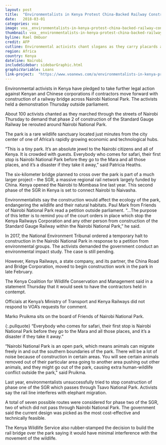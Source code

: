 ```yaml
---
layout: post
title:  "Environmentalists in Kenya Protest China-Backed Railway Construction"
date:   2018-03-01
categories: voa
image: voa__environmentalists-in-kenya-protest-china-backed-railway-construction.jpg
thumbnail: voa__environmentalists-in-kenya-protest-china-backed-railway-construction.jpg
byline: Rael Ombuor
credit: AFP
cutline: Environmental activists chant slogans as they carry placards and banners during a protest in Nairobi, Kenya, March 1, 2018, against a government decision to construct a standard-gauge railway line across the Nairobi National Park.
region: Africa
country: Kenya
dateline: Nairobi
includeSidebar: sidebarGraphic.html
graphicVariable: Loans
link-project:  "https://www.voanews.com/a/environmentalists-in-kenya-protest-china-backed-railway-construction/4275964.html"
---
```


Environmental activists in Kenya have pledged to take further legal action against Kenyan and Chinese corporations if contractors move forward with construction of a railway bridge across Nairobi National Park. The activists held a demonstration Thursday outside parliament.

About 100 activists chanted as they marched through the streets of Nairobi Thursday to demand that phase 2 of construction of the Standard Gauge Railway be rerouted around Nairobi National Park.

The park is a rare wildlife sanctuary located just minutes from the city center of one of Africa’s rapidly growing economic and technological hubs.

“This is a tiny park. It’s an absolute jewel to the Nairobi citizens and all of Kenya. It is crowded with guests. Everybody who comes for safari, their first stop is Nairobi National Park before they go to the Mara and all those places, and it’s a disaster if they take it away,” said Patricia Heaths.

The six-kilometer bridge planned to cross over the park is part of a much larger project – the SGR, a massive regional rail network largely funded by China. Kenya opened the Nairobi to Mombasa line last year. This second phase of the SGR in Kenya is set to connect Nairobi to Naivasha.

Environmentalists say the construction would affect the ecology of the park, endangering the wildlife and their natural habitats. Paul Mark from Friends of Nairobi National Park read a petition outside parliament.
“…The purpose of this letter is to remind you of the court orders in place which stop the Kenya Railways Corporation and any other person from construction of the Standard Gauge Railway within the Nairobi National Park,” he said.

In 2017, the National Environment Tribunal ordered a temporary halt to construction in the Nairobi National Park in response to a petition from environmental groups. The activists demanded the government conduct an environmental impact study. The case is still pending.

However, Kenya Railways, a state company, and its partner, the China Road and Bridge Corporation, moved to begin construction work in the park in late February.

The Kenya Coalition for Wildlife Conservation and Management said in a statement Thursday that it would seek to have the contractors held in contempt.

Officials at Kenya’s Ministry of Transport and Kenya Railways did not respond to VOA’s requests for comment.

Marko Pruikma sits on the board of Friends of Nairobi National Park.


{:.pullquote}
“Everybody who comes for safari, their first stop is Nairobi National Park before they go to the Mara and all those places, and it’s a disaster if they take it away.”




“Nairobi National Park is an open park, which means animals can migrate freely in and out the southern boundaries of the park. There will be a lot of noise because of construction in certain areas. You will see certain animals removed out of their particular area going to another area pushing out other animals, and they might go out of the park, causing extra human-wildlife conflict outside the park," said Pruikma.

Last year, environmentalists unsuccessfully tried to stop construction of phase one of the SGR which passes through Tsavo National Park. Activists say the rail line interferes with elephant migration.

A total of seven possible routes were considered for phase two of the SGR, two of which did not pass through Nairobi National Park. The government said the current design was picked as the most cost-effective and technically feasible.

The Kenya Wildlife Service also rubber-stamped the decision to build the rail bridge over the park saying it would have minimal interference with the movement of the wildlife.